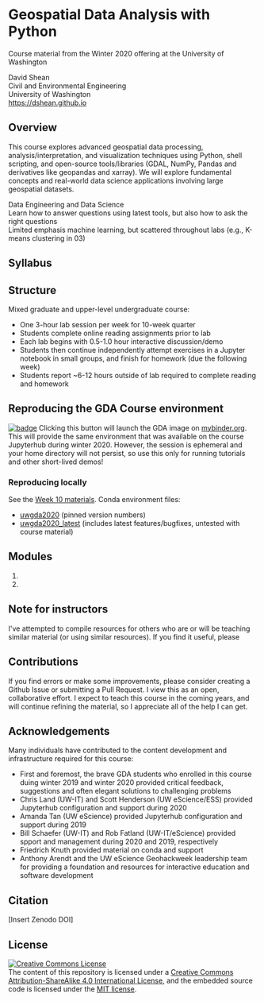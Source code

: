 # Geospatial Data Analysis with Python
Course material from the Winter 2020 offering at the University of Washington  

David Shean  
Civil and Environmental Engineering  
University of Washington  
https://dshean.github.io

## Overview
This course explores advanced geospatial data processing, analysis/interpretation, and visualization techniques using Python, shell scripting, and open-source tools/libraries (GDAL, NumPy, Pandas and derivatives like geopandas and xarray). We will explore fundamental concepts and real-world data science applications involving large geospatial datasets.

Data Engineering and Data Science  
Learn how to answer questions using latest tools, but also how to ask the right questions  
Limited emphasis machine learning, but scattered throughout labs (e.g., K-means clustering in 03)

## Syllabus

## Structure
Mixed graduate and upper-level undergraduate course:
* One 3-hour lab session per week for 10-week quarter
* Students complete online reading assignments prior to lab
* Each lab begins with 0.5-1.0 hour interactive discussion/demo
* Students then continue independently attempt exercises in a Jupyter notebook in small groups, and finish for homework (due the following week)
* Students report ~6-12 hours outside of lab required to complete reading and homework

## Reproducing the GDA Course environment
[![badge](https://mybinder.org/badge_logo.svg)](https://mybinder.org/v2/gh/UW-GDA/gda_w2020/master?urlpath=git-pull?repo=https://github.com/UW-GDA/gda_w2020%26amp%3Bbranch=master%26amp%3Burlpath=lab)
Clicking this button will launch the GDA image on [mybinder.org](https://mybinder.org). This will provide the same environment that was available on the course Jupyterhub during winter 2020. However, the session is ephemeral and your home directory will not persist, so use this only for running tutorials and other short-lived demos!

### Reproducing locally
See the [Week 10 materials](./modules/10_Conda_Pangeo_Dask).
Conda environment files:
* [uwgda2020](https://github.com/UW-GDA/uwgda-image/blob/master/binder/environment.yml) (pinned version numbers)
* [uwgda2020_latest](https://github.com/UW-GDA/uwgda-image/blob/master/binder/environment_latest.yml) (includes latest features/bugfixes, untested with course material)

## Modules
1.
1.

## Note for instructors
I've attempted to compile resources for others who are or will be teaching similar material (or using similar resources).
If you find it useful, please 

## Contributions
If you find errors or make some improvements, please consider creating a Github Issue or submitting a Pull Request. I view this as an open, collaborative effort. I expect to teach this course in the coming years, and will continue refining the material, so I appreciate all of the help I can get.

## Acknowledgements
Many individuals have contributed to the content development and infrastructure required for this course:
* First and foremost, the brave GDA students who enrolled in this course duing winter 2019 and winter 2020 provided critical feedback, suggestions and often elegant solutions to challenging problems
* Chris Land (UW-IT) and Scott Henderson (UW eScience/ESS) provided Jupyterhub configuration and support during 2020
* Amanda Tan (UW eScience) provided Jupyterhub configuration and support during 2019
* Bill Schaefer (UW-IT) and Rob Fatland (UW-IT/eScience) provided spport and management during 2020 and 2019, respectively
* Friedrich Knuth provided material on conda and support
* Anthony Arendt and the UW eScience Geohackweek leadership team for providing a foundation and resources for interactive education and software development

## Citation
[Insert Zenodo DOI]

## License
<a rel="license" href="http://creativecommons.org/licenses/by-sa/4.0/"><img alt="Creative Commons License" style="border-width:0" src="https://i.creativecommons.org/l/by-sa/4.0/88x31.png" /></a><br /><span xmlns:dct="http://purl.org/dc/terms/" property="dct:title">
The content of this repository is licensed under a <a rel="license" href="http://creativecommons.org/licenses/by-sa/4.0/">Creative Commons Attribution-ShareAlike 4.0 International License</a>, and the embedded source code is licensed under the [MIT license](https://opensource.org/licenses/MIT).
